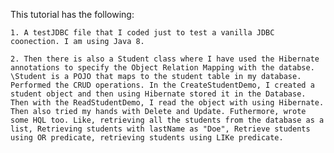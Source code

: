 This tutorial has the following:

	1. A testJDBC file that I coded just to test a vanilla JDBC coonection. I am using Java 8.

	2. Then there is also a Student class where I have used the Hibernate annotations to specify the Object Relation Mapping with the databse. \Student is a POJO that maps to the student table in my database. Performed the CRUD operations. In the CreateStudentDemo, I created a student object and then using Hibernate stored it in the Database. Then with the ReadStudentDemo, I read the object with using Hibernate. Then also tried my hands with Delete and Update. Futhermore, wrote some HQL too. Like, retrieving all the students from the database as a list, Retrieving students with lastName as "Doe", Retrieve students using OR predicate, retrieving students using LIKe predicate.
